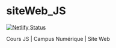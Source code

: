 # siteWeb_JS
[![Netlify Status](https://api.netlify.com/api/v1/badges/ff5e45ca-34a2-46b2-96e4-163219ac6b8c/deploy-status)](https://app.netlify.com/sites/sitewebjs/deploys)

Cours JS | Campus Numérique | Site Web